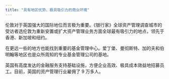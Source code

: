 ```yaml
---
title: "具有地区优势、极具吸引力的商业环境"
---
```


伦敦对于英国强大的国际地位而言极为重要。《银行家》全球资产管理调查城市的受访者选伦敦为重新安置或扩大资产管理业务方面全球最有吸引力的地点，领先于香港、新加坡和纽约。

在更远一些的地方也能找到重要的基金管理中心。爱丁堡、曼彻斯特、加的夫和伯明翰等地区也是众所周知的专业基金管理公司的基地。

英国有高度发达的金融服务支持基础设施，方便企业高效、极具成本效益地招募员工。目前，英国的资产管理行业雇佣了 9 万多人。

